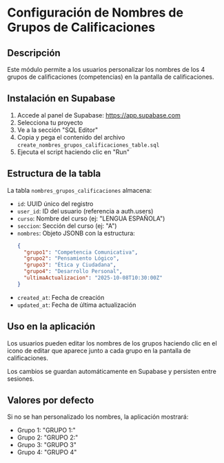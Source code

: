 # Configuración de Nombres de Grupos de Calificaciones

## Descripción
Este módulo permite a los usuarios personalizar los nombres de los 4 grupos de calificaciones (competencias) en la pantalla de calificaciones.

## Instalación en Supabase

1. Accede al panel de Supabase: https://app.supabase.com
2. Selecciona tu proyecto
3. Ve a la sección "SQL Editor"
4. Copia y pega el contenido del archivo `create_nombres_grupos_calificaciones_table.sql`
5. Ejecuta el script haciendo clic en "Run"

## Estructura de la tabla

La tabla `nombres_grupos_calificaciones` almacena:
- `id`: UUID único del registro
- `user_id`: ID del usuario (referencia a auth.users)
- `curso`: Nombre del curso (ej: "LENGUA ESPAÑOLA")
- `seccion`: Sección del curso (ej: "A")
- `nombres`: Objeto JSONB con la estructura:
  ```json
  {
    "grupo1": "Competencia Comunicativa",
    "grupo2": "Pensamiento Lógico",
    "grupo3": "Ética y Ciudadana",
    "grupo4": "Desarrollo Personal",
    "ultimaActualizacion": "2025-10-08T10:30:00Z"
  }
  ```
- `created_at`: Fecha de creación
- `updated_at`: Fecha de última actualización

## Uso en la aplicación

Los usuarios pueden editar los nombres de los grupos haciendo clic en el icono de editar que aparece junto a cada grupo en la pantalla de calificaciones.

Los cambios se guardan automáticamente en Supabase y persisten entre sesiones.

## Valores por defecto

Si no se han personalizado los nombres, la aplicación mostrará:
- Grupo 1: "GRUPO 1:"
- Grupo 2: "GRUPO 2:"
- Grupo 3: "GRUPO 3"
- Grupo 4: "GRUPO 4"
